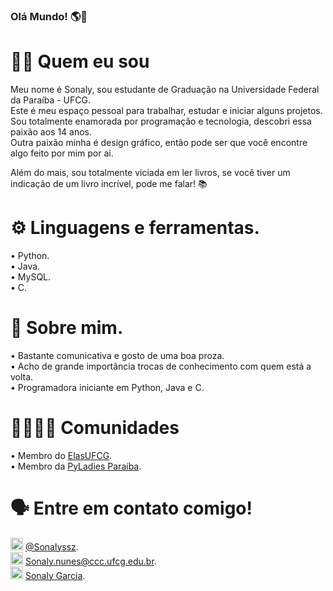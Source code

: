 ### Olá Mundo! 🌎👋

# 👨‍💻 Quem eu sou 

Meu nome é Sonaly, sou estudante de Graduação na Universidade Federal da Paraíba - UFCG.<br />
Este é meu espaço pessoal para trabalhar, estudar e iniciar alguns projetos.<br />
Sou totalmente enamorada por programação e tecnologia, descobri essa paixão aos 14 anos.<br />
Outra paixão minha é design gráfico, então pode ser que você encontre algo feito por mim por ai.<br />

Além do mais, sou totalmente viciada em ler livros, se você tiver um indicação de um livro incrível, 
pode me falar! 📚<br />

# ⚙️ Linguagens e ferramentas.<br />

• Python. <br />
• Java.<br />
• MySQL.<br />
• C.<br />

# 💭 Sobre mim.

• Bastante comunicativa e gosto de uma boa proza.<br />
• Acho de grande importância trocas de conhecimento com quem está a volta.<br />
• Programadora iniciante em Python, Java e C.<br />

# 👩‍👩‍👧‍👧 Comunidades

• Membro do [ElasUFCG](https://github.com/elasComputacao/).<br />
• Membro da [PyLadies Paraíba](https://github.com/pyladiespb).<br />

# 🗣️ Entre em contato comigo!

<img src="https://image.flaticon.com/icons/png/512/174/174855.png" width="20" height="20" /> [@Sonalyssz](https://www.instagram.com/sonalyssz/).<br />
<img src="https://png.pngtree.com/png-vector/20191030/ourlarge/pngtree-message-icon-isolated-on-abstract-background-png-image_1911662.jpg" width="20" height="20" /> [Sonaly.nunes@ccc.ufcg.edu.br](sonaly.nunes@ccc.ufcg.edu.br).<br />
<img src="https://cdn.icon-icons.com/icons2/2428/PNG/512/linkedin_black_logo_icon_147114.png" width="20" height="20" /> [Sonaly Garcia](https://www.linkedin.com/in/sonaly-katly-garcia-nunes-219b731b8/).<br />



